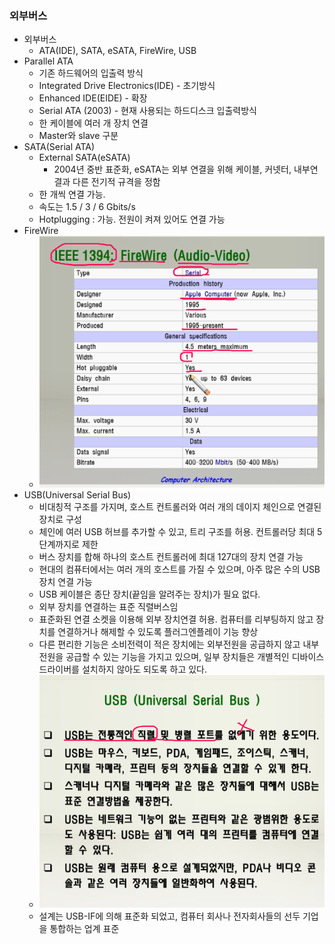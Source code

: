 ### 외부버스
- 외부버스
  - ATA(IDE), SATA, eSATA, FireWire, USB
- Parallel ATA
  - 기존 하드웨어의 입출력 방식
  - Integrated Drive Electronics(IDE) - 초기방식
  - Enhanced IDE(EIDE) - 확장
  - Serial ATA (2003) - 현재 사용되는 하드디스크 입출력방식
  - 한 케이블에 여러 개 장치 연결
  - Master와 slave 구분
- SATA(Serial ATA)
  - External SATA(eSATA)
    - 2004년 중반 표준화, eSATA는 외부 연결을 위해 케이블, 커넷터, 내부연결과 다른 전기적 규격을 정함
  - 한 개씩 연결 가능.
  - 속도는 1.5 / 3 / 6 Gbits/s
  - Hotplugging : 가능. 전원이 켜져 있어도 연결 가능
- FireWire
  - ![Alt text](/images/18-0.png)
- USB(Universal Serial Bus)
  - 비대칭적 구조를 가지며, 호스트 컨트롤러와 여러 개의 데이지 체인으로 연결된 장치로 구성
  - 체인에 여러 USB 허브를 추가할 수 있고, 트리 구조를 허용. 컨트롤러당 최대 5단계까지로 제한
  - 버스 장치를 합해 하나의 호스트 컨트롤러에 최대 127대의 장치 연결 가능
  - 현대의 컴퓨터에서는 여러 개의 호스트를 가질 수 있으며, 아주 많은 수의 USB장치 연결 가능
  - USB 케이블은 종단 장치(끝임을 알려주는 장치)가 필요 없다.
  - 외부 장치를 연결하는 표준 직렬버스임
  - 표준화된 연결 소켓을 이용해 외부 장치연결 허용. 컴퓨터를 리부팅하지 않고 장치를 연결하거나 해제할 수 있도록 플러그엔플레이 기능 향상
  - 다른 편리한 기능은 소비전력이 적은 장치에는 외부전원을 공급하지 않고 내부 전원을 공급할 수 있는 기능을 가지고 있으며, 일부 장치들은 개별적인 디바이스 드라이버를 설치하지 않아도 되도록 하고 있다.
  - ![Alt text](/images/18-1.png)
  - 설계는 USB-IF에 의해 표준화 되었고, 컴퓨터 회사나 전자회사들의 선두 기업을 통합하는 업계 표준
